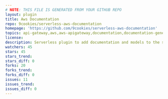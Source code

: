 ```yaml
---
# NOTE: THIS FILE IS GENERATED FROM YOUR GITHUB REPO
layout: plugin
title: Aws Documentation
repo: 9cookies/serverless-aws-documentation
homepage: 'https://github.com/9cookies/serverless-aws-documentation'
topics: api-gateway,aws,aws-apigateway,documentation,documentation-generator,json-schema,serverless
license: 
description: Serverless plugin to add documentation and models to the serverless generated API Gateway
watchers: 45
stars: 45
stars_trend: 
stars_diff: 0
forks: 20
forks_trend: 
forks_diff: 0
issues: 11
issues_trend: 
issues_diff: 0
---
```

